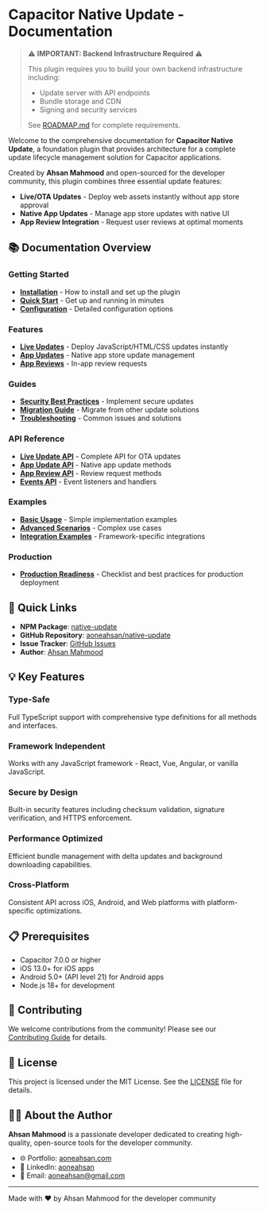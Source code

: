# Capacitor Native Update - Documentation

> ⚠️ **IMPORTANT: Backend Infrastructure Required** ⚠️
> 
> This plugin requires you to build your own backend infrastructure including:
> - Update server with API endpoints
> - Bundle storage and CDN
> - Signing and security services
> 
> See [ROADMAP.md](../ROADMAP.md) for complete requirements.

Welcome to the comprehensive documentation for **Capacitor Native Update**, a foundation plugin that provides architecture for a complete update lifecycle management solution for Capacitor applications.

Created by **Ahsan Mahmood** and open-sourced for the developer community, this plugin combines three essential update features:

- **Live/OTA Updates** - Deploy web assets instantly without app store approval
- **Native App Updates** - Manage app store updates with native UI
- **App Review Integration** - Request user reviews at optimal moments

## 📚 Documentation Overview

### Getting Started

- [**Installation**](./getting-started/installation.md) - How to install and set up the plugin
- [**Quick Start**](./getting-started/quick-start.md) - Get up and running in minutes
- [**Configuration**](./getting-started/configuration.md) - Detailed configuration options

### Features

- [**Live Updates**](./features/live-updates.md) - Deploy JavaScript/HTML/CSS updates instantly
- [**App Updates**](./features/app-updates.md) - Native app store update management
- [**App Reviews**](./features/app-reviews.md) - In-app review requests

### Guides

- [**Security Best Practices**](./guides/security-best-practices.md) - Implement secure updates
- [**Migration Guide**](./guides/migration-guide.md) - Migrate from other update solutions
- [**Troubleshooting**](./guides/troubleshooting.md) - Common issues and solutions

### API Reference

- [**Live Update API**](./api/live-update-api.md) - Complete API for OTA updates
- [**App Update API**](./api/app-update-api.md) - Native app update methods
- [**App Review API**](./api/app-review-api.md) - Review request methods
- [**Events API**](./api/events-api.md) - Event listeners and handlers

### Examples

- [**Basic Usage**](./examples/basic-usage.md) - Simple implementation examples
- [**Advanced Scenarios**](./examples/advanced-scenarios.md) - Complex use cases
- [**Integration Examples**](./examples/integration-examples.md) - Framework-specific integrations

### Production

- [**Production Readiness**](./production-readiness.md) - Checklist and best practices for production deployment

## 🚀 Quick Links

- **NPM Package**: [native-update](https://www.npmjs.com/package/native-update)
- **GitHub Repository**: [aoneahsan/native-update](https://github.com/aoneahsan/native-update)
- **Issue Tracker**: [GitHub Issues](https://github.com/aoneahsan/native-update/issues)
- **Author**: [Ahsan Mahmood](https://aoneahsan.com)

## 💡 Key Features

### Type-Safe

Full TypeScript support with comprehensive type definitions for all methods and interfaces.

### Framework Independent

Works with any JavaScript framework - React, Vue, Angular, or vanilla JavaScript.

### Secure by Design

Built-in security features including checksum validation, signature verification, and HTTPS enforcement.

### Performance Optimized

Efficient bundle management with delta updates and background downloading capabilities.

### Cross-Platform

Consistent API across iOS, Android, and Web platforms with platform-specific optimizations.

## 📋 Prerequisites

- Capacitor 7.0.0 or higher
- iOS 13.0+ for iOS apps
- Android 5.0+ (API level 21) for Android apps
- Node.js 18+ for development

## 🤝 Contributing

We welcome contributions from the community! Please see our [Contributing Guide](https://github.com/aoneahsan/native-update/blob/main/CONTRIBUTING.md) for details.

## 📄 License

This project is licensed under the MIT License. See the [LICENSE](https://github.com/aoneahsan/native-update/blob/main/LICENSE) file for details.

## 👨‍💻 About the Author

**Ahsan Mahmood** is a passionate developer dedicated to creating high-quality, open-source tools for the developer community.

- 🌐 Portfolio: [aoneahsan.com](https://aoneahsan.com)
- 💼 LinkedIn: [aoneahsan](https://linkedin.com/in/aoneahsan)
- 📧 Email: aoneahsan@gmail.com

---

Made with ❤️ by Ahsan Mahmood for the developer community
